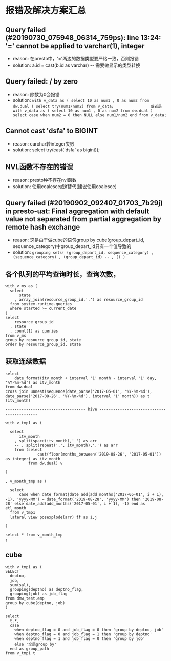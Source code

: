 # 报错及解决方案汇总

## Query failed (#20190730_075948_06314_759ps): line 13:24: '=' cannot be applied to varchar(1), integer

  * reason: 在presto中，'='两边的数据类型要严格一致，否则报错
  * solution: a.id = cast(b.id as varchar) -- 需要做显示的类型转换

## Query failed: / by zero

   * reason: 除数为0会报错
   * solution: `with v_data as (
                 select 10 as num1 , 0 as num2 from dw.dual
               )
               select try(num1/num2) from v_data;               
               或者是               
               with v_data as (
                 select 10 as num1 , 0 as num2 from dw.dual
               )
               select case when num2 = 0 then NULL else num1/num2 end from v_data;`

## Cannot cast 'dsfa' to BIGINT

   * reason: carchar转integer失败
   * solution: select try(cast('dsfa' as bigint));

## NVL函数不存在的错误

   * reason: presto种不存在nvl函数
   * solution: 使用coalesce或if替代(建议使用coalesce)

## Query failed (#20190902_092407_01703_7b29j) in presto-uat: Final aggregation with default value not separated from partial aggregation by remote hash exchange

  * reason: 这是由于做cube的语句group by cube(group_depart_id, sequence_category)中group_depart_id只有一个值导致的
  * solution: `grouping sets(
                               (group_depart_id, sequence_category)
                               , (sequence_category)
                               , (group_depart_id)
                               -- , ()
                             )`

## 各个队列的平均查询时长，查询次数，
    with v_ms as (
      select
          state
        , array_join(resource_group_id,'.') as resource_group_id
      from system.runtime.queries
      where started >= current_date
    )
    select
        resource_group_id
      , state
      , count(1) as queries
    from v_ms
    group by resource_group_id, state
    order by resource_group_id, state

## 获取连续数据

    select
        date_format(itv_month + interval '1' month - interval '1' day, '%Y-%m-%d') as itv_month
    from dw.dual
    cross join unnest(sequence(date_parse('2017-05-01', '%Y-%m-%d'), date_parse('2017-08-26', '%Y-%m-%d'), interval '1' month)) as t (itv_month)

    ----------------------------------- hive -------------------------------------------

    with v_tmp1 as (

      select
          itv_month
        , split(space(itv_month),' ') as arr
        -- , split(repeat(',', itv_month),',') as arr
        from (select
                  cast(floor(months_between('2019-08-26', '2017-05-01')) as integer) as itv_month
              from dw.dual) v    

    )    

    , v_month_tmp as (    

      select
          case when date_format(date_add(add_months('2017-05-01', i + 1), -1), 'yyyy-MM') = date_format('2019-08-28', 'yyyy-MM') then '2019-08-28' else date_add(add_months('2017-05-01', i + 1), -1) end as etl_month
      from v_tmp1
      lateral view posexplode(arr) tf as i,j    
    
    )    
    
    select * from v_month_tmp
    ;

## cube

    with v_tmp1 as (
    SELECT
      deptno,
      job,
      sum(sal),
      grouping(deptno) as deptno_flag,
      grouping(job) as job_flag
    from dmw_test.emp
    group by cube(deptno, job)
    )    

    select
      t.*,
      case
        when deptno_flag = 0 and job_flag = 0 then 'group by deptno, job'
        when deptno_flag = 0 and job_flag = 1 then 'group by deptno'
        when deptno_flag = 1 and job_flag = 0 then 'group by job'
        else '全局group by'
      end as group_path
    from v_tmp1 t